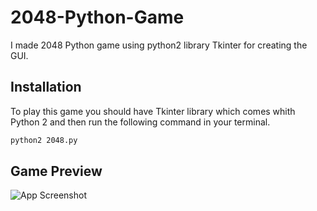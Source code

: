 
# 2048-Python-Game

I made 2048 Python game using python2 library Tkinter for 
creating the GUI.




## Installation

To play this game you should have Tkinter library which
comes whith Python 2 and then
run the following command in your terminal.

```bash
python2 2048.py
```
    
## Game Preview

![App Screenshot](https://via.placeholder.com/468x300?text=App+Screenshot+Here)

